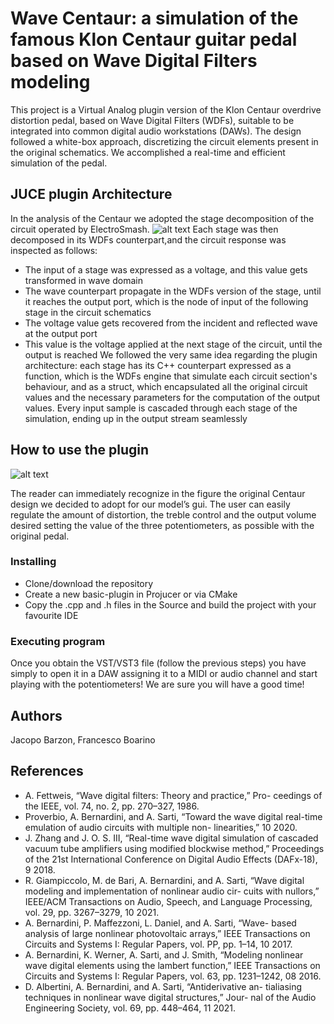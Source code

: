 # Wave Centaur: a simulation of the famous Klon Centaur guitar pedal based on Wave Digital Filters modeling
This project is a Virtual Analog plugin version of the Klon Centaur overdrive distortion pedal, based on Wave Digital Filters (WDFs), suitable to be integrated into common digital audio workstations (DAWs). The design followed a white-box approach, discretizing the circuit elements present in the original schematics. We accomplished a real-time and efficient simulation of the pedal.

## JUCE plugin Architecture
In the analysis of the Centaur we adopted the stage decomposition of the circuit operated by ElectroSmash.
![alt text](https://github.com/Jacopo-brz/WDFsPlugin/tree/master/Images/klon_scheme.png)
Each stage was then decomposed in its WDFs counterpart,and the circuit response was inspected as follows:
- The input of a stage was expressed as a voltage, and this value gets transformed in wave domain 
- The wave counterpart propagate in the WDFs version of the stage, until it reaches the output port, which is the node of input of the following stage in the circuit schematics
- The voltage value gets recovered from the incident and reflected wave at the output port 
- This value is the voltage applied at the next stage of the circuit, until the output is reached
We followed the very same idea regarding the plugin architecture: each stage has its C++ counterpart expressed as a function, which is the WDFs engine that simulate each circuit section's behaviour, and as a struct, which encapsulated all the original circuit values and the necessary parameters for the computation of the output values. Every input sample is cascaded through each stage of the simulation, ending up in the output stream seamlessly

## How to use the plugin
![alt text](https://github.com/Jacopo-brz/WDFsPlugin/tree/master/Images/klon_centaur_gui.png?raw=true)

The reader can immediately recognize in the figure the original Centaur design we decided to adopt for our model’s gui.
The user can easily regulate the amount of distortion, the treble control and the output volume desired setting the value of the three potentiometers, as possible with the original pedal.

### Installing

* Clone/download the repository
* Create a new basic-plugin in Projucer or via CMake
* Copy the .cpp and .h files in the Source and build the project with your favourite IDE


### Executing program

Once you obtain the VST/VST3 file (follow the previous steps) you have simply to open it in a DAW assigning it to a MIDI or audio channel and start playing with the potentiometers! We are sure you will have a good time!


## Authors

Jacopo Barzon, Francesco Boarino

## References

* A. Fettweis, “Wave digital filters: Theory and practice,” Pro-
ceedings of the IEEE, vol. 74, no. 2, pp. 270–327, 1986.
* Proverbio, A. Bernardini, and A. Sarti, “Toward the wave
digital real-time emulation of audio circuits with multiple non-
linearities,” 10 2020.
* J. Zhang and J. O. S. III, “Real-time wave digital simulation
of cascaded vacuum tube amplifiers using modified blockwise
method,” Proceedings of the 21st International Conference on
Digital Audio Effects (DAFx-18), 9 2018.
* R. Giampiccolo, M. de Bari, A. Bernardini, and A. Sarti, “Wave
digital modeling and implementation of nonlinear audio cir-
cuits with nullors,” IEEE/ACM Transactions on Audio, Speech,
and Language Processing, vol. 29, pp. 3267–3279, 10 2021.
*  A. Bernardini, P. Maffezzoni, L. Daniel, and A. Sarti, “Wave-
based analysis of large nonlinear photovoltaic arrays,” IEEE
Transactions on Circuits and Systems I: Regular Papers,
vol. PP, pp. 1–14, 10 2017.
*  A. Bernardini, K. Werner, A. Sarti, and J. Smith, “Modeling
nonlinear wave digital elements using the lambert function,”
IEEE Transactions on Circuits and Systems I: Regular Papers,
vol. 63, pp. 1231–1242, 08 2016.
*  D. Albertini, A. Bernardini, and A. Sarti, “Antiderivative an-
tialiasing techniques in nonlinear wave digital structures,” Jour-
nal of the Audio Engineering Society, vol. 69, pp. 448–464, 11 2021.

